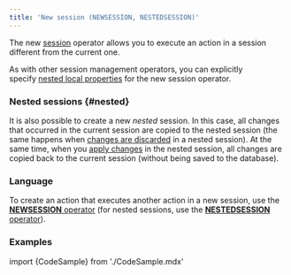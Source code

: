 ```yaml
---
title: 'New session (NEWSESSION, NESTEDSESSION)'
---
```


The new [session](Change_sessions.md) operator allows you to execute an action in a session different from the current one. 

As with other session management operators, you can explicitly specify [nested local properties](Session_management.md#nested) for the new session operator.

### Nested sessions {#nested}

It is also possible to create a new *nested* session. In this case, all changes that occurred in the current session are copied to the nested session (the same happens when [changes are discarded](Cancel_changes_CANCEL.md) in a nested session). At the same time, when you [apply changes](Apply_changes_APPLY.md) in the nested session, all changes are copied back to the current session (without being saved to the database). 

### Language

To create an action that executes another action in a new session, use the [**NEWSESSION** operator](NEWSESSION_operator.md) (for nested sessions, use the [**NESTEDSESSION** operator](NESTEDSESSION_operator.md)).

### Examples

import {CodeSample} from './CodeSample.mdx'

<CodeSample url="https://documentation.lsfusion.org/sample?file=ActionSample&block=newsession"/>


<CodeSample url="https://documentation.lsfusion.org/sample?file=ActionSample&block=nestedsession"/>
